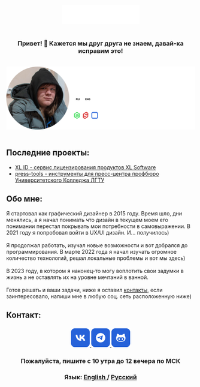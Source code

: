 

<br/>
<br/>
<div align="middle">
  <a href="https://vk.com/xlsoftware" target="_blank" rel="noreferrer">
    <img src="./img/logo.svg" height=50>
  </a>
</div>

#

<h3 align="center" style="margin-bottom: 15px;">
    <strong>Привет! 👋</strong> Кажется мы друг друга не знаем, давай-ка исправим это!
</h3>

<br/>
<div align="middle">
    <img src="./img/badge-ru.png" width=800>
</div>
<br/>

<h2 id="last"><strong>Последние проекты:</strong></h2>

-   <a href="https://id.xlsoftware.ru">XL ID -  сервис лицензирования продуктов XL Software </a>
-   <a href="https://xl-soft.github.io/press-tools/">press-tools - инструменты для пресс-центра профбюро Университетского Колледжа ЛГТУ</a>

<h2 id="about"><strong>Обо мне:</strong></h2>

Я стартовал как графический дизайнер в 2015 году. Время шло, дни менялись, а я начал понимать что дизайн в текущем моем его понимании перестал покрывать мои потребности в самовыражении. В 2021 году я попробовал войти в  UX/UI дизайн. И... получилось)<br/><br/>
Я продолжал работать, изучал новые возможности и вот добрался до программирования. В марте 2022 года я начал изучать огромное количество технологий, решал локальные проблемы и вот мы здесь) <br/><br/>
В 2023 году, в котором я наконец-то могу воплотить свои задумки в жизнь а не оставлять их на уровне мечтаний в ванной.<br/><br/>
Готов решать и ваши задачи, ниже я оставил <a href="#contacts">контакты</a>, если заинтересовало, напиши мне в любую соц. сеть расположенную ниже)

<h2 id="contacts"><strong>Контакт:</strong></h2>

<h3 align="center">
    <a href="https://vk.me/xlsoftware" target="_blank" rel="noreferrer">
        <img src="./img/vk.png" height=50>
    </a>
    <a href="https://t.me/xlsoftware" target="_blank" rel="noreferrer">
        <img src="./img/tg.png" height=50>
    </a>
    <a href="https://github.com/xl-soft" target="_blank" rel="noreferrer">
        <img src="./img/github.png" height=50>
    </a>
</h3>
<h3 align="center">
    Пожалуйста, пишите с 10 утра до 12 вечера по МСК
</h3>

<h3 align="center">
    Язык: 
    <a href="https://github.com/xl-soft/xl-soft/blob/master/README.en.md" target="_blank" rel="noreferrer">
        English
    </a>
    /
    <a href="https://github.com/xl-soft/xl-soft/blob/master/README.md" target="_blank" rel="noreferrer">
        Русский
    </a>
</h3>

